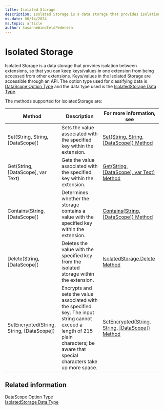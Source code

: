 ```yaml
---
title: Isolated Storage
description: Isolated Storage is a data storage that provides isolation between extensions, so that you can keep keys/values in one extension from being accessed from other extensions.
ms.date: 06/14/2024
ms.topic: article
author: SusanneWindfeldPedersen
---
```


# Isolated Storage

Isolated Storage is a data storage that provides isolation between extensions, so that you can keep keys/values in one extension from being accessed from other extensions. Keys/values in the Isolated Storage are accessible through an API. The option type used for classifying data is [DataScope Option Type](methods-auto/datascope/datascope-option.md) and the data type used is the [IsolatedStorage Data Type](methods-auto/isolatedstorage/isolatedstorage-data-type.md).

The methods supported for IsolatedStorage are:

|Method|Description|For more information, see|  
|--------------|-----------------|-------------------------------|  
|Set(String, String, [DataScope])|Sets the value associated with the specified key within the extension.|[Set(String, String, [DataScope]) Method](methods-auto/isolatedstorage/isolatedstorage-set-string-string-datascope-method.md)|  
|Get(String, [DataScope], var Text)|Gets the value associated with the specified key within the extension.|[Get(String, [DataScope], var Text) Method](methods-auto/isolatedstorage/isolatedstorage-get-string-datascope-text-method.md)|  
|Contains(String, [DataScope])|Determines whether the storage contains a value with the specified key within the extension.|[Contains(String, [DataScope]) Method](methods-auto/isolatedstorage/isolatedstorage-contains-string-datascope-boolean-method.md)|  
|Delete(String, [DataScope])|Deletes the value with the specified key from the isolated storage within the extension.|[IsolatedStorage.Delete Method](methods-auto/isolatedstorage/isolatedstorage-delete-method.md)|
|SetEncrypted(String, String, [DataScope])|Encrypts and sets the value associated with the specified key. The input string cannot exceed a length of 215 plain characters; be aware that special characters take up more space.|[SetEncrypted(String, String, [DataScope]) Method](methods-auto/isolatedstorage/isolatedstorage-setencrypted-string-string-datascope-method.md)|

## Related information

[DataScope Option Type](methods-auto/datascope/datascope-option.md)  
[IsolatedStorage Data Type](methods-auto/isolatedstorage/isolatedstorage-data-type.md)  
